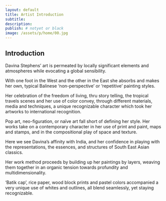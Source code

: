 ```yaml
---
layout: default
title: Artist Introduction
subtitle:
description:
publish: # notyet or black
image: /assets/p/home/00.jpg
---
```

## Introduction

Davina Stephens’ art is permeated by locally significant elements and atmospheres while evocating a global sensibility.

With one foot in the West and the other in the East she absorbs and makes her own, typical Balinese ‘non-perspective’ or ‘repetitive’ painting styles.

Her celebration of the freedom of living, thru story telling, the tropical travels scenes and her use of color convey, through different materials, media and techniques, a unique recognizable character which took her artworks to international recognition.

Pop art, neo-figuration, or naïve art fall short of defining her style. Her works take on a contemporary character in her use of print and paint, maps and stamps, and in the compositional play of space and texture.

Here we see Davina’s affinity with India, and her confidence in playing with the representations, the essences, and structures of South East Asian classics.

Her work method proceeds by building up her paintings by layers, weaving them together in an organic tension towards profundity and multidimensionality.

‘Batik cap’, rice paper, wood block prints and pastel colors accompanied a very unique use of whites and outlines, all blend seamlessly, yet staying recognizable.
